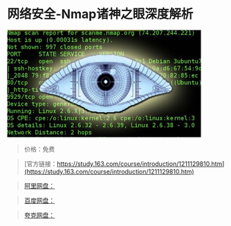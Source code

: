 # 网络安全-Nmap诸神之眼深度解析

![img](../../../assets/study163/free/82918f67bfc54740916fa1bdb302ab90.png)

> 价格：免费

> [官方链接：https://study.163.com/course/introduction/1211129810.htm](https://study.163.com/course/introduction/1211129810.htm)

> [阿里网盘：]()

> [百度网盘：]()

> [夸克网盘：]()
